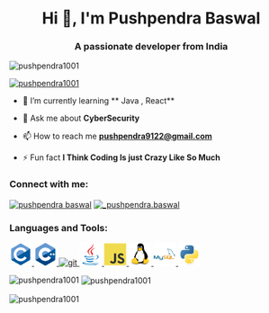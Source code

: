 <h1 align="center">Hi 👋, I'm Pushpendra Baswal</h1>
<h3 align="center">A passionate developer from India</h3>

<p align="left"> <img src="https://komarev.com/ghpvc/?username=pushpendra1001&label=Profile%20views&color=0e75b6&style=flat" alt="pushpendra1001" /> </p>

<p align="left"> <a href="https://github.com/ryo-ma/github-profile-trophy"><img src="https://github-profile-trophy.vercel.app/?username=pushpendra1001" alt="pushpendra1001" /></a> </p>

- 🌱 I’m currently learning ** Java , React**

- 💬 Ask me about **CyberSecurity**

- 📫 How to reach me **pushpendra9122@gmail.com**

- ⚡ Fun fact **I Think Coding Is just Crazy Like So Much**

<h3 align="left">Connect with me:</h3>
<p align="left">
<a href="https://linkedin.com/in/pushpendra baswal" target="blank"><img align="center" src="https://raw.githubusercontent.com/rahuldkjain/github-profile-readme-generator/master/src/images/icons/Social/linked-in-alt.svg" alt="pushpendra baswal" height="30" width="40" /></a>
<a href="https://instagram.com/_pushpendra.baswal" target="blank"><img align="center" src="https://raw.githubusercontent.com/rahuldkjain/github-profile-readme-generator/master/src/images/icons/Social/instagram.svg" alt="_pushpendra.baswal" height="30" width="40" /></a>
</p>

<h3 align="left">Languages and Tools:</h3>
<p align="left"> <a href="https://www.cprogramming.com/" target="_blank" rel="noreferrer"> <img src="https://raw.githubusercontent.com/devicons/devicon/master/icons/c/c-original.svg" alt="c" width="40" height="40"/> </a> <a href="https://www.w3schools.com/cpp/" target="_blank" rel="noreferrer"> <img src="https://raw.githubusercontent.com/devicons/devicon/master/icons/cplusplus/cplusplus-original.svg" alt="cplusplus" width="40" height="40"/> </a> <a href="https://git-scm.com/" target="_blank" rel="noreferrer"> <img src="https://www.vectorlogo.zone/logos/git-scm/git-scm-icon.svg" alt="git" width="40" height="40"/> </a> <a href="https://www.java.com" target="_blank" rel="noreferrer"> <img src="https://raw.githubusercontent.com/devicons/devicon/master/icons/java/java-original.svg" alt="java" width="40" height="40"/> </a> <a href="https://developer.mozilla.org/en-US/docs/Web/JavaScript" target="_blank" rel="noreferrer"> <img src="https://raw.githubusercontent.com/devicons/devicon/master/icons/javascript/javascript-original.svg" alt="javascript" width="40" height="40"/> </a> <a href="https://www.linux.org/" target="_blank" rel="noreferrer"> <img src="https://raw.githubusercontent.com/devicons/devicon/master/icons/linux/linux-original.svg" alt="linux" width="40" height="40"/> </a> <a href="https://www.mysql.com/" target="_blank" rel="noreferrer"> <img src="https://raw.githubusercontent.com/devicons/devicon/master/icons/mysql/mysql-original-wordmark.svg" alt="mysql" width="40" height="40"/> </a> <a href="https://www.python.org" target="_blank" rel="noreferrer"> <img src="https://raw.githubusercontent.com/devicons/devicon/master/icons/python/python-original.svg" alt="python" width="40" height="40"/> </a> </p>

<p><img align="left" src="https://github-readme-stats.vercel.app/api/top-langs?username=pushpendra1001&show_icons=true&locale=en&layout=compact" alt="pushpendra1001" /></p>

<p>&nbsp;<img align="center" src="https://github-readme-stats.vercel.app/api?username=pushpendra1001&show_icons=true&locale=en" alt="pushpendra1001" /></p>

<p><img align="center" src="https://github-readme-streak-stats.herokuapp.com/?user=pushpendra1001&" alt="pushpendra1001" /></p>
